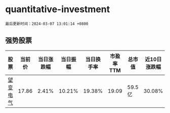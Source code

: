 # quantitative-investment

`最后更新时间：2024-03-07 13:01:14 +0800`

## 强势股票

|股票|当前价|当日涨跌幅|当日振幅|当日换手率|市盈率TTM|总市值|近10日涨跌幅|
|----|----|----|----|----|----|----|----|
|[望变电气](https://xueqiu.com/S/SH603191)|17.86|2.41%|10.21%|19.38%|19.09|59.5亿|30.08%|
